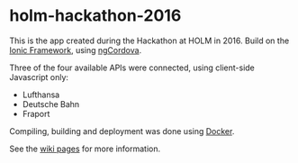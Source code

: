# holm-hackathon-2016

This is the app created during the Hackathon at HOLM in 2016. Build on the [Ionic Framework](http://ionicframework.com), 
using [ngCordova](http://ngcordova.com).

Three of the four available APIs were connected, using client-side Javascript only:

- Lufthansa
- Deutsche Bahn
- Fraport

Compiling, building and deployment was done using [Docker](https://docker.com).

See the [wiki pages](https://github.com/sonata82/holm-hackathon-2016/wiki) for more information.